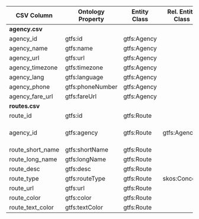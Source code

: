 | CSV Column           | Ontology Property | Entity Class | Rel. Entity Class | Subject Generation    | Join Condition | Datatype | Function Name | Function Output |
| --- | --- | --- | --- | --- | --- | --- | --- | --- |
| **agency.csv** |  |  |  |  |  |  |  |  |
| agency_id | gtfs:id | gtfs:Agency |  | http://transport.linkeddata.es/madrid/agency/{agency_id} |  | xsd:string |  |  |
| agency_name | gtfs:name | gtfs:Agency |  | http://transport.linkeddata.es/madrid/agency/{agency_id} |  | foaf:name |  |  |
| agency_url | gtfs:url | gtfs:Agency |  | http://transport.linkeddata.es/madrid/agency/{agency_id} |  | foaf:page |  |  |
| agency_timezone | gtfs:timezone | gtfs:Agency |  | http://transport.linkeddata.es/madrid/agency/{agency_id} |  | xsd:string |  |  |
| agency_lang | gtfs:language | gtfs:Agency |  | http://transport.linkeddata.es/madrid/agency/{agency_id} |  | xsd:string |  |  |
| agency_phone | gtfs:phoneNumber | gtfs:Agency |  | http://transport.linkeddata.es/madrid/agency/{agency_id} |  | foaf:phone |  |  |
| agency_fare_url | gtfs:fareUrl | gtfs:Agency |  | http://transport.linkeddata.es/madrid/agency/{agency_id} |  | foaf:page |  |  |
| **routes.csv** |  |  |  |  |  |  |  |  |
| route_id | gtfs:id | gtfs:Route |  | http://transport.linkeddata.es/madrid/route/{route_id} |  | xsd:string |  |  |
| agency_id | gtfs:agency | gtfs:Route | gtfs:Agency | http://transport.linkeddata.es/madrid/route/{route_id} | agency.agency_id = routes.agency_id | owl:ObjectProperty |  | http://transport.linkeddata.es/madrid/agency/{agency_id} |
| route_short_name | gtfs:shortName | gtfs:Route |  | http://transport.linkeddata.es/madrid/route/{route_id} |  | xsd:string |  |  |
| route_long_name | gtfs:longName | gtfs:Route |  | http://transport.linkeddata.es/madrid/route/{route_id} |  | xsd:string |  |  |
| route_desc | gtfs:desc | gtfs:Route |  | http://transport.linkeddata.es/madrid/route/{route_id} |  | xsd:string |  |  |
| route_type | gtfs:routeType | gtfs:Route | skos:Concept | http://transport.linkeddata.es/madrid/route/{route_id} |  | owl:ObjectProperty | map_route_type | http://transport.linkeddata.es/kos/route-type/{value} |
| route_url | gtfs:url | gtfs:Route |  | http://transport.linkeddata.es/madrid/route/{route_id} |  | foaf:page |  |  |
| route_color | gtfs:color | gtfs:Route |  | http://transport.linkeddata.es/madrid/route/{route_id} |  | xsd:string |  |  |
| route_text_color | gtfs:textColor | gtfs:Route |  | http://transport.linkeddata.es/madrid/route/{route_id} |  | xsd:string |  |  |
